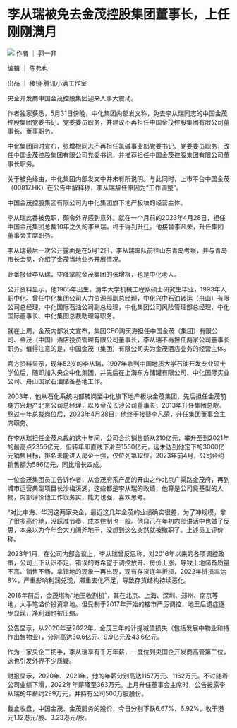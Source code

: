 

# 李从瑞被免去金茂控股集团董事长，上任刚刚满月

![](https://inews.gtimg.com/news_bt/OomL-MZlU8PN83FtQolSVW6VJZggw6GcvZDVIzSDY_tvoAA/1000)
作者 ｜ 郭一非

编辑 ｜ 陈弗也

出品 ｜ 棱镜·腾讯小满工作室

央企开发商中国金茂控股集团迎来人事大震动。

作者独家获悉，5月31日傍晚，中化集团内部发文称，免去李从瑞同志的中国金茂控股集团党委书记、党委委员职务，并建议不再担任中国金茂控股集团有限公司董事长、董事职务。

中化集团同时宣布，张增根同志不再担任氯碱事业部党委书记、党委委员职务，改任中国金茂控股集团有限公司党委书记，并推荐担任中国金茂控股集团有限公司董事长职务。

关于被免缘由，中化集团内部发文中并未有所说明。与此同时，上市平台中国金茂（00817.HK）在公告中解释称，李从瑞辞任原因为“工作调整”。

中国金茂控股集团有限公司为中化集团旗下地产板块的经营主体。

李从瑞此番被免职，颇令外界感到意外。就在一个月前的2023年4月28日，担任中国金茂集团总裁10年之久的李从瑞，终于得到升迁。他接替李凡荣，升任集团董事会主席职务。

李从瑞最后一次公开露面是在5月12日，李从瑞率队前往山东青岛考察，并与青岛市长会见，介绍了金茂当地业务开展情况。

此番接替李从瑞，空降掌舵金茂集团的张增根，也是中化老人。

公开资料显示，他1965年出生，清华大学机械工程系硕士研究生毕业，1993年入职中化。曾任中化集团公司人力资源部副总经理，中化兴中石油转运（舟山）有限公司总经理、中化国际石油公司副总经理，中化集团公司风险管理部总经理、中化国际董事长、中化集图总裁助理等职务。

就在上周，金茂内部发文宣布，集团CEO陶天海担任中国金茂（集团）有限公司、金茂（中国）酒店投资管理有限公司董事长，李从瑞不再担任两家公司董事长职务。值得注意的是，中国金茂（集团）有限公司实为金茂酒店业务的经营主体。

官方资料显示，现年52岁的李从瑞，1997年拿到中国地质大学石油开发专业硕士学位后，随即加入央企中化集团，并先后在上海东方储罐有限公司、中化国际实业公司、舟山国家石油储备基地工作。

2003年，他从石化系统内部转岗至中化旗下地产板块金茂集团，先后担任金茂前身方兴地产北京公司总经理，以及金茂长沙公司董事长，2013年升任集团总裁。熬过十年总裁岗位后，2023年4月28日，他终于接替李凡荣，升任集团董事会主席职务。

在李从瑞担任金茂总裁的这十年间，公司合约销售额从210亿元，攀升至到2021年的最高点2356亿元，但转年即直线下滑至1550亿元，远未达到他定下的3000亿元销售目标，排名未能进入房企十强，仅位列第12位。2023年前4月，公司合约销售额为586亿元，同比增长四成。

一位金茂集团员工告诉作者，从金茂府系产品的开山之作北京广渠路金茂府，再到城市运营典型项目长沙梅溪湖，这些都是李从瑞的政绩，他算是公司奠基型的人物，内部评价他工作很务实，能力也强，喜欢思考。

“对比中海、华润这两家央企，最近这几年金茂的业绩确实很差，为了冲规模，拿了很多高价地，没踩准节奏，成本控制也一般。他自己在年初内部讲话中也做了反思，本来以为今年会大刀阔斧地干，没想到这么突然就被撤职了。上述员工评价称。

2023年1月，在公司内部会议上，李从瑞曾反思称，对2016年以来的各项调控政策，公司上下认识不足，错误的寄希望于调控放开、房价上涨，导致土地储备质量不高、销售不畅，拿错地的现象一再出现，现有存货连年折损，2022年折损率达8%，严重影响利润兑现，滞重去化不足，导致存货结构持续恶化。

2016年前后，金茂堪称“地王收割机”，其在北京、上海、深圳、郑州、南京等地，大手笔溢价投资拿地。但受制于2017年开始的楼市严厉调控，地王后遗症逐步显现，净利润也被压缩。

公告显示，从2020年至2022年，金茂三年的计提减值损失（包括发展中物业和持作出售物业），分别高达30.6亿元、9.9亿元及43.6亿元。

作为一家央企二把手，李从瑞享有千万年薪，一度位列央国企开发商高管第二位，这也引发外界不少质疑。

财报显示，2020年、2021年，他的年薪分别高达1157万元、1162万元。不过随着公司业绩下滑，2022年年薪降至363万元。上月升任董事会主席时，公告披露李从瑞的年薪约299万元，并持有公司500万股股份。

截止收盘，中国金茂、金茂服务的股价，今日分别下跌6.67%、6.92%，收于港元1.12港元/股、3.23港元/股。

